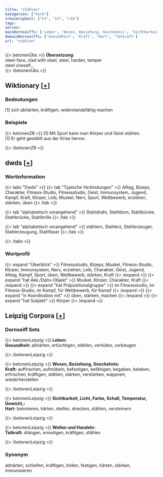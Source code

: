 ```yaml
---
title: "stählen"
kategorien: ["Verb"]
schwierigkeit: ["k1", "h3", "r18"]
tags:
series:
mainDornseiffs: ['Leben', 'Wesen, Beziehung, Geschehnis', 'Sichtbarkeit, Licht, Farbe, Schall, Temperatur, Gewicht,', 'Wollen und Handeln']
domainDornseiffs: ['Gesundheit', 'Kraft', 'Hart', 'Tatkraft']
url: "stählen"
---
```


{{< betonenÜbs >}}
**Übersetzung:**  
steel-face, clad with steel, steel, harden, temper  
steel oneself...  
{{< /betonenÜbs >}}

## Wiktionary [[+](https://de.wiktionary.org/wiki/stählen)]

### Bedeutungen
[1] sich abhärten, kräftigen, widerstandsfähig machen  

### Beispiele
{{< betonenZB >}}
[1] Mit Sport kann man Körper und Geist stählen.  
[1] Er geht gestählt aus der Krise hervor.  

{{< /betonenZB >}}


## dwds [[+](https://www.dwds.de/wb/stählen)]

### Wortinformation
{{< tabs "Dwds" >}}
{{< tab "Typische Verbindungen" >}}
Alltag, Bizeps, Charakter, Fitness-Studio, Fitnessstudio, Geist, Immunsystem, Jugend, Kampf, Kraft, Körper, Leib, Muskel, Nerv, Sport, Wettbewerb, erziehen, stärken, üben
{{< /tab >}}

{{< tab "alphabetisch vorangehend" >}}
Stahldraht, Stahldorn, Stahlbürste, Stahlbrücke, Stahlbrille
{{< /tab >}}

{{< tab "alphabetisch vorangehend" >}}
stählern, Stahlerz, Stahlerzeuger, Stahlerzeugung, Stahlfaser
{{< /tab >}}

{{< /tabs >}}

### Wortprofil
{{< expand "Überblick" >}} Fitnessstudio, Bizeps, Muskel, Fitness-Studio, Körper, Immunsystem, Nerv, erziehen, Leib, Charakter, Geist, Jugend, Alltag, Kampf, Sport, üben, Wettbewerb, stärken, Kraft {{< /expand >}}
{{< expand "hat Akk./Dativ-Objekt" >}} Muskel, Körper, Charakter, Kraft {{< /expand >}}
{{< expand "hat Präpositionalgruppe" >}} im Fitnessstudio, im Fitness-Studio, im Kampf, für Wettbewerb, für Kampf {{< /expand >}}
{{< expand "in Koordination mit" >}} üben, stärken, machen {{< /expand >}}
{{< expand "hat Subjekt" >}} Körper {{< /expand >}}

## Leipzig Corpora [[+](https://corpora.uni-leipzig.de/en/res?word=stählen&corpusId=deu_newscrawl-public_2018)]

### Dornseiff Sets
{{< betonenLeipzig >}}
**Leben:**  
**Gesundheit:** abhärten, ertüchtigen, stählen, verhüten, vorbeugen  

{{< /betonenLeipzig >}}


{{< betonenLeipzig >}}
**Wesen, Beziehung, Geschehnis:**  
**Kraft:** auffrischen, aufmöbeln, befestigen, befähigen, begaben, beleben, erfrischen, kräftigen, stählen, stärken, verstärken, wappnen, wiederherstellen  

{{< /betonenLeipzig >}}


{{< betonenLeipzig >}}
**Sichtbarkeit, Licht, Farbe, Schall, Temperatur, Gewicht,:**  
**Hart:** betonieren, härten, steifen, strecken, stählen, versteinern  

{{< /betonenLeipzig >}}


{{< betonenLeipzig >}}
**Wollen und Handeln:**  
**Tatkraft:** drängen, ermutigen, kräftigen, stählen  

{{< /betonenLeipzig >}}

### Synonym
abhärten, schleifen, kräftigen, bilden, festigen, härten, stärken, immunisieren

